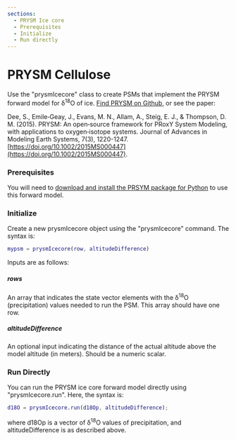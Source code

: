 ```yaml
---
sections:
  - PRYSM Ice core
  - Prerequisites
  - Initialize
  - Run directly
---
```


# PRYSM Cellulose
Use the "prysmIcecore" class to create PSMs that implement the PRYSM forward model for δ<sup>18</sup>O of ice. [Find PRYSM on Github](https://github.com/sylvia-dee/PRYSM), or see the paper:

Dee, S., Emile‐Geay, J., Evans, M. N., Allam, A., Steig, E. J., & Thompson, D. M. (2015). PRYSM: An open‐source framework for PRoxY System Modeling, with applications to oxygen‐isotope systems. Journal of Advances in Modeling Earth Systems, 7(3), 1220-1247. [https://doi.org/10.1002/2015MS000447](https://doi.org/10.1002/2015MS000447).

### Prerequisites

You will need to [download and install the PRSYM package for Python](prysm-setup) to use this forward model.

### Initialize
Create a new prysmIcecore object using the
"prysmIcecore" command. The syntax is:
```matlab
mypsm = prysmIcecore(row, altitudeDifference)
```
Inputs are as follows:

##### rows
An array that indicates the state vector elements with the δ<sup>18</sup>O (precipitation) values needed to run the PSM. This array should have one row.

##### altitudeDifference

An optional input indicating the distance of the actual altitude above the model altitude (in meters). Should be a numeric scalar.

### Run Directly
You can run the PRYSM ice core forward model directly using "prysmIcecore.run". Here, the syntax is:
```matlab
d18O = prysmIcecore.run(d18Op, altitudeDifference);
```
where d18Op is a vector of δ<sup>18</sup>O values of precipitation, and altitudeDifference is as described above.
